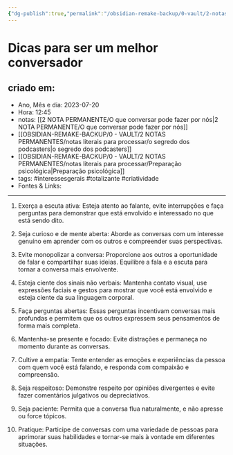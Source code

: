 ```yaml
---
{"dg-publish":true,"permalink":"/obsidian-remake-backup/0-vault/2-notas-permanentes/dicas-para-ser-um-melhor-conversador/","tags":["permanente","interessesgerais","totalizante","criatividade"],"dgHomeLink":true,"dgShowLocalGraph":true,"dgShowFileTree":true,"dgEnableSearch":true,"noteIcon":""}
---
```


# Dicas para ser um melhor conversador

## criado em: 
-  Ano, Mês e dia: 2023-07-20
- Hora: 12:45
- notas: [[2 NOTA PERMANENTE/O que conversar pode fazer por nós\|2 NOTA PERMANENTE/O que conversar pode fazer por nós]]
- [[OBSIDIAN-REMAKE-BACKUP/0 - VAULT/2 NOTAS PERMANENTES/notas literais para processar/o segredo dos podcasters\|o segredo dos podcasters]]
- [[OBSIDIAN-REMAKE-BACKUP/0 - VAULT/2 NOTAS PERMANENTES/notas literais para processar/Preparação psicológica\|Preparação psicológica]]
- tags: #interessesgerais #totalizante #criatividade 
- Fontes & Links: 
---

1. Exerça a escuta ativa: Esteja atento ao falante, evite interrupções e faça perguntas para demonstrar que está envolvido e interessado no que está sendo dito.

2. Seja curioso e de mente aberta: Aborde as conversas com um interesse genuíno em aprender com os outros e compreender suas perspectivas.

3. Evite monopolizar a conversa: Proporcione aos outros a oportunidade de falar e compartilhar suas ideias. Equilibre a fala e a escuta para tornar a conversa mais envolvente.

4. Esteja ciente dos sinais não verbais: Mantenha contato visual, use expressões faciais e gestos para mostrar que você está envolvido e esteja ciente da sua linguagem corporal.

5. Faça perguntas abertas: Essas perguntas incentivam conversas mais profundas e permitem que os outros expressem seus pensamentos de forma mais completa.

6. Mantenha-se presente e focado: Evite distrações e permaneça no momento durante as conversas.

7. Cultive a empatia: Tente entender as emoções e experiências da pessoa com quem você está falando, e responda com compaixão e compreensão.

8. Seja respeitoso: Demonstre respeito por opiniões divergentes e evite fazer comentários julgativos ou depreciativos.

9. Seja paciente: Permita que a conversa flua naturalmente, e não apresse ou force tópicos.

10. Pratique: Participe de conversas com uma variedade de pessoas para aprimorar suas habilidades e tornar-se mais à vontade em diferentes situações.
